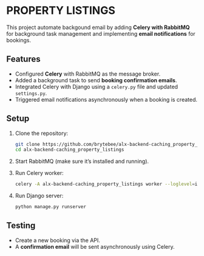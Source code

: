 # PROPERTY LISTINGS

This project automate backgound email by adding **Celery with RabbitMQ** for background task management and implementing **email notifications** for bookings.

## Features

- Configured **Celery** with RabbitMQ as the message broker.
- Added a background task to send **booking confirmation emails**.
- Integrated Celery with Django using a `celery.py` file and updated `settings.py`.
- Triggered email notifications asynchronously when a booking is created.

## Setup

1. Clone the repository:

   ```bash
   git clone https://github.com/brytebee/alx-backend-caching_property_listings.git
   cd alx-backend-caching_property_listings
   ```

2. Start RabbitMQ (make sure it’s installed and running).

3. Run Celery worker:

   ```bash
   celery -A alx-backend-caching_property_listings worker --loglevel=info
   ```

4. Run Django server:

   ```bash
   python manage.py runserver
   ```

## Testing

- Create a new booking via the API.
- A **confirmation email** will be sent asynchronously using Celery.
